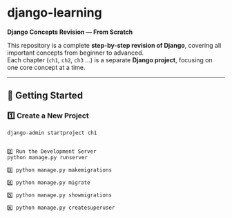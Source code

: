 # django-learning  
**Django Concepts Revision — From Scratch**  

This repository is a complete **step-by-step revision of Django**, covering all important concepts from beginner to advanced.  
Each chapter (`ch1`, `ch2`, `ch3` …) is a separate **Django project**, focusing on one core concept at a time.  

---

## 🚀 Getting Started

### 1️⃣ Create a New Project  
```bash
django-admin startproject ch1


2️⃣ Run the Development Server
python manage.py runserver

3️⃣ python manage.py makemigrations

4️⃣ python manage.py migrate

5️⃣ python manage.py showmigrations

6️⃣ python manage.py createsuperuser